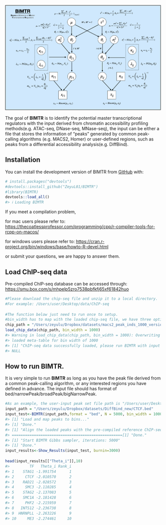 <!-- README.md is generated from README.Rmd. Please edit that file -->

![BIMTR](inst/BIMTR.png)

<!-- badges: start -->
<!-- badges: end -->

The goal of **BIMTR** is to identify the potential master
transcriptional regulators with the input derived from chromatin
accessibility profiling methods(e.g. ATAC-seq, DNase-seq, MNase-seq),
the input can be either a file that stores the information of “peaks”
generated by common peak-calling algorithms (e.g. MACS2, Homer) or
user-defined regions, such as peaks from a differential accessibility
analysis(e.g. DiffBind).

## Installation

You can install the development version of BIMTR from
[GitHub](https://github.com/ZeyuL01/BIMTR) with:

``` r
# install.packages("devtools")
#devtools::install_github("ZeyuL01/BIMTR")
#library(BIMTR)
devtools::load_all()
#> ℹ Loading BIMTR
```

If you meet a compilation problem,

for mac users please refer to:
<https://thecoatlessprofessor.com/programming/cpp/r-compiler-tools-for-rcpp-on-macos/>

for windows users please refer to:
<https://cran.r-project.org/bin/windows/base/howto-R-devel.html>

or submit your questions, we are happy to answer them.

## Load ChIP-seq data

Pre-compiled ChIP-seq database can be accessed through:
<https://smu.box.com/s/mhpelp5zro7538pbfkfj65xf61842huo>

``` r
#Please download the chip-seq file and unzip it to a local directory.
#For example: /Users/user/Desktop/data/ChIP-seq

#The function below just need to run once to setup.
#bin_width has to map with the loaded chip-seq file, we have three options: 100/500/1000.
chip_path = "/Users/zeyulu/Dropbox/datasets/macs2_peak_inds_1000_version3/"
load_chip_data(chip_path, bin_width = 1000)
#> Warning in load_chip_data(chip_path, bin_width = 1000): Overwriting previous
#> loaded meta-table for bin width of 1000
#> [1] "ChIP-seq data successfully loaded, please run BIMTR with input to check!"
#> NULL
```

## How to run BIMTR.

It is very simple to run **BIMTR** as long as you have the peak file
derived from a common peak-calling algorithm, or any interested regions
you have defined in advance. The input file should has format of
bed/narrowPeak/broadPeak/bigNarrowPeak.

``` r
#As an example, the user-input peak set file path is "/Users/user/Desktop/input.bed"
input_path = "/Users/zeyulu/Dropbox/datasets/DiffBind_new/CTCF.bed"
input_test<-BIMTR(input_path,format = "bed", N = 5000, bin_width = 1000)
#> [1] "Load and map peaks to bins..."
#> [1] "Done."
#> [1] "Align the loaded peaks with the pre-compiled reference ChIP-seq data, bin width used: 1000 bps"
#> ==================================================[1] "Done."
#> [1] "Start BIMTR Gibbs sampler, iterations: 5000"
#> [1] "Done."
input_results<-Show_Results(input_test, burnin=3000)

head(input_results[["Theta_i"]],10)
#>         TF   Theta_i Rank_i
#> 1    STAG1 -1.991754      1
#> 2     CTCF -2.010570      2
#> 3    RAD21 -2.028572      3
#> 4     SMC3 -2.110285      4
#> 5    STAG2 -2.137083      5
#> 6    SMC1A -2.181428      6
#> 7     PHF2 -2.215959      7
#> 8   INTS12 -2.236738      8
#> 9  HNRNPLL -2.263226      9
#> 10     ME3 -2.274461     10
```
